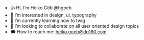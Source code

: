 - 👍 Hi, I’m Heiko Göb @hgoeb
- 🧠 I’m interested in design, ui, typography
- 🌱 I’m currently learning how to twig
- 🤜 I’m looking to collaborate on all user oriented design topics
- 🗯 How to reach me: heiko.goeb@dq180.com

<!---
hgoeb/hgoeb is a ✨ special ✨ repository because its `README.md` (this file) appears on your GitHub profile.
You can click the Preview link to take a look at your changes.
--->
